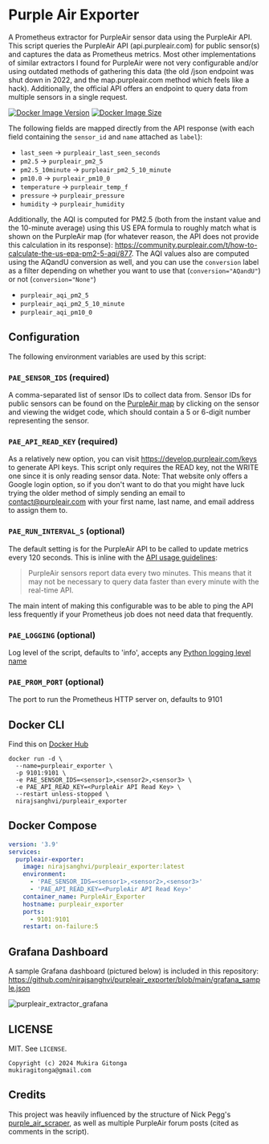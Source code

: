 # Purple Air Exporter
A Prometheus extractor for PurpleAir sensor data using the PurpleAir API. This script queries the PurpleAir API (api.purpleair.com) for public sensor(s) and captures the data as Prometheus metrics. Most other implementations of similar extractors I found for PurpleAir were not very configurable and/or using outdated methods of gathering this data (the old /json endpoint was shut down in 2022, and the map.purpleair.com method which feels like a hack). Additionally, the official API offers an endpoint to query data from multiple sensors in a single request.

[![Docker Image Version](https://img.shields.io/docker/v/nirajsanghvi/purpleair_exporter?sort=semver)][hub]
[![Docker Image Size](https://img.shields.io/docker/image-size/nirajsanghvi/purpleair_exporter)][hub]

[hub]: https://hub.docker.com/r/nirajsanghvi/purpleair_exporter/

The following fields are mapped directly from the API response (with each field containing the `sensor_id` and `name` attached as `label`):
- `last_seen` -> `purpleair_last_seen_seconds`
- `pm2.5` -> `purpleair_pm2_5`
- `pm2.5_10minute` -> `purpleair_pm2_5_10_minute`
- `pm10.0` -> `purpleair_pm10_0`
- `temperature` -> `purpleair_temp_f`
- `pressure` -> `purpleair_pressure`
- `humidity` -> `purpleair_humidity`

Additionally, the AQI is computed for PM2.5 (both from the instant value and the 10-minute average) using this US EPA formula to roughly match what is shown on the PurpleAir map (for whatever reason, the API does not provide this calculation in its response): https://community.purpleair.com/t/how-to-calculate-the-us-epa-pm2-5-aqi/877. The AQI values also are computed using the AQandU conversion as well, and you can use the `conversion` label as a filter depending on whether you want to use that (`conversion="AQandU"`) or not (`conversion="None"`)
- `purpleair_aqi_pm2_5`
- `purpleair_aqi_pm2_5_10_minute`
- `purpleair_aqi_pm10_0`

## Configuration
The following environment variables are used by this script:

### `PAE_SENSOR_IDS` (required)
A comma-separated list of sensor IDs to collect data from. Sensor IDs for public sensors can be found on the [PurpleAir map](https://map.purpleair.com) by clicking on the sensor and viewing the widget code, which should contain a 5 or 6-digit number representing the sensor.

### `PAE_API_READ_KEY` (required)
As a relatively new option, you can visit https://develop.purpleair.com/keys to generate API keys. This script only requires the READ key, not the WRITE one since it is only reading sensor data. Note: That website only offers a Google login option, so if you don't want to do that you might have luck trying the older method of simply sending an email to contact@purpleair.com with your first name, last name, and email address to assign them to.

### `PAE_RUN_INTERVAL_S` (optional)
The default setting is for the PurpleAir API to be called to update metrics every 120 seconds. This is inline with the [API usage guidelines](https://community.purpleair.com/t/api-use-guidelines/1589):
>PurpleAir sensors report data every two minutes. This means that it may not be necessary to query data faster than every minute with the real-time API.

The main intent of making this configurable was to be able to ping the API less frequently if your Prometheus job does not need data that frequently.

### `PAE_LOGGING` (optional)
Log level of the script, defaults to 'info', accepts any [Python logging level name](https://docs.python.org/3/howto/logging.html#logging-levels)

### `PAE_PROM_PORT` (optional)
The port to run the Prometheus HTTP server on, defaults to 9101

## Docker CLI

Find this on [Docker Hub](https://hub.docker.com/r/nirajsanghvi/purpleair_exporter)

```
docker run -d \
  --name=purpleair_exporter \
  -p 9101:9101 \
  -e PAE_SENSOR_IDS=<sensor1>,<sensor2>,<sensor3> \
  -e PAE_API_READ_KEY=<PurpleAir API Read Key> \
  --restart unless-stopped \
  nirajsanghvi/purpleair_exporter
```

## Docker Compose

```yaml
version: '3.9'
services:
  purpleair-exporter:
    image: nirajsanghvi/purpleair_exporter:latest
    environment:
      - 'PAE_SENSOR_IDS=<sensor1>,<sensor2>,<sensor3>'
      - 'PAE_API_READ_KEY=<PurpleAir API Read Key>'
    container_name: PurpleAir_Exporter
    hostname: purpleair_exporter
    ports:
      - 9101:9101
    restart: on-failure:5
```

## Grafana Dashboard
A sample Grafana dashboard (pictured below) is included in this repository: https://github.com/nirajsanghvi/purpleair_exporter/blob/main/grafana_sample.json

![purpleair_extractor_grafana](https://user-images.githubusercontent.com/4184922/232413977-5a489add-e546-4c26-ba1b-9cdafa80b8c8.png)


## LICENSE

MIT. See `LICENSE`.

    Copyright (c) 2024 Mukira Gitonga
    mukiragitonga@gmail.com
    
## Credits
This project was heavily influenced by the structure of Nick Pegg's [purple_air_scraper](https://github.com/nickpegg/purple_air_scraper), as well as multiple PurpleAir forum posts (cited as comments in the script).
